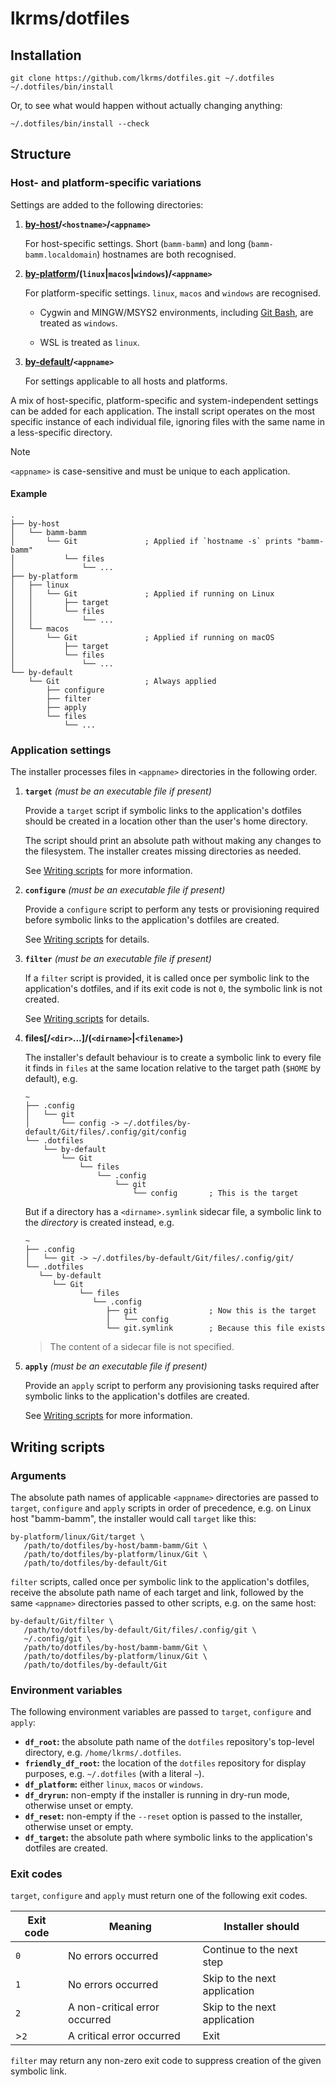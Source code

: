 # lkrms/dotfiles

## Installation

```shell
git clone https://github.com/lkrms/dotfiles.git ~/.dotfiles
~/.dotfiles/bin/install
```

Or, to see what would happen without actually changing anything:

```shell
~/.dotfiles/bin/install --check
```

## Structure

### Host- and platform-specific variations

Settings are added to the following directories:

1. **[by-host]/`<hostname>`/`<appname>`**

   For host-specific settings. Short (`bamm-bamm`) and long
   (`bamm-bamm.localdomain`) hostnames are both recognised.

2. **[by-platform]/(`linux`|`macos`|`windows`)/`<appname>`**

   For platform-specific settings. `linux`, `macos` and `windows` are
   recognised.

   - Cygwin and MINGW/MSYS2 environments, including [Git Bash], are treated as
     `windows`.

   - WSL is treated as `linux`.

3. **[by-default]/`<appname>`**

   For settings applicable to all hosts and platforms.

A mix of host-specific, platform-specific and system-independent settings can be
added for each application. The install script operates on the most specific
instance of each individual file, ignoring files with the same name in a
less-specific directory.

> [!NOTE]
>
> `<appname>` is case-sensitive and must be unique to each application.

#### Example

```
.
├── by-host
│   └── bamm-bamm
│       └── Git               ; Applied if `hostname -s` prints "bamm-bamm"
│           └── files
│               └── ...
├── by-platform
│   ├── linux
│   │   └── Git               ; Applied if running on Linux
│   │       ├── target
│   │       └── files
│   │           └── ...
│   └── macos
│       └── Git               ; Applied if running on macOS
│           ├── target
│           └── files
│               └── ...
└── by-default
    └── Git                   ; Always applied
        ├── configure
        ├── filter
        ├── apply
        └── files
            └── ...
```

### Application settings

The installer processes files in `<appname>` directories in the following order.

1. **`target`** _(must be an executable file if present)_

   Provide a `target` script if symbolic links to the application's dotfiles
   should be created in a location other than the user's home directory.

   The script should print an absolute path without making any changes to the
   filesystem. The installer creates missing directories as needed.

   See [Writing scripts] for more information.

2. **`configure`** _(must be an executable file if present)_

   Provide a `configure` script to perform any tests or provisioning required
   before symbolic links to the application's dotfiles are created.

   See [Writing scripts] for details.

3. **`filter`** _(must be an executable file if present)_

   If a `filter` script is provided, it is called once per symbolic link to the
   application's dotfiles, and if its exit code is not `0`, the symbolic link is
   not created.

   See [Writing scripts] for details.

4. **files\[/`<dir>`...\]/(`<dirname>`|`<filename>`)**

   The installer's default behaviour is to create a symbolic link to every file
   it finds in `files` at the same location relative to the target path (`$HOME`
   by default), e.g.

   ```
   ~
   ├── .config
   │   └── git
   │       └── config -> ~/.dotfiles/by-default/Git/files/.config/git/config
   └── .dotfiles
       └── by-default
           └── Git
               └── files
                   └── .config
                       └── git
                           └── config       ; This is the target
   ```

   But if a directory has a `<dirname>.symlink` sidecar file, a symbolic link to
   the _directory_ is created instead, e.g.

   ```
   ~
   ├── .config
   │   └── git -> ~/.dotfiles/by-default/Git/files/.config/git/
   └── .dotfiles
      └── by-default
         └── Git
               └── files
                  └── .config
                     ├── git                ; Now this is the target
                     │   └── config
                     └── git.symlink        ; Because this file exists
   ```

   > The content of a sidecar file is not specified.

5. **`apply`** _(must be an executable file if present)_

   Provide an `apply` script to perform any provisioning tasks required after
   symbolic links to the application's dotfiles are created.

   See [Writing scripts] for more information.

## Writing scripts

### Arguments

The absolute path names of applicable `<appname>` directories are passed to
`target`, `configure` and `apply` scripts in order of precedence, e.g. on Linux
host "bamm-bamm", the installer would call `target` like this:

```shell
by-platform/linux/Git/target \
   /path/to/dotfiles/by-host/bamm-bamm/Git \
   /path/to/dotfiles/by-platform/linux/Git \
   /path/to/dotfiles/by-default/Git
```

`filter` scripts, called once per symbolic link to the application's dotfiles,
receive the absolute path name of each target and link, followed by the same
`<appname>` directories passed to other scripts, e.g. on the same host:

```shell
by-default/Git/filter \
   /path/to/dotfiles/by-default/Git/files/.config/git \
   ~/.config/git \
   /path/to/dotfiles/by-host/bamm-bamm/Git \
   /path/to/dotfiles/by-platform/linux/Git \
   /path/to/dotfiles/by-default/Git
```

### Environment variables

The following environment variables are passed to `target`, `configure` and
`apply`:

- **`df_root`:** the absolute path name of the `dotfiles` repository's top-level
  directory, e.g. `/home/lkrms/.dotfiles`.
- **`friendly_df_root`:** the location of the `dotfiles` repository for display
  purposes, e.g. `~/.dotfiles` (with a literal `~`).
- **`df_platform`:** either `linux`, `macos` or `windows`.
- **`df_dryrun`:** non-empty if the installer is running in dry-run mode,
  otherwise unset or empty.
- **`df_reset`:** non-empty if the `--reset` option is passed to the installer,
  otherwise unset or empty.
- **`df_target`:** the absolute path where symbolic links to the application's
  dotfiles are created.

### Exit codes

`target`, `configure` and `apply` must return one of the following exit codes.

| Exit code | Meaning                       | Installer should             |
| --------- | ----------------------------- | ---------------------------- |
| `0`       | No errors occurred            | Continue to the next step    |
| `1`       | No errors occurred            | Skip to the next application |
| `2`       | A non-critical error occurred | Skip to the next application |
| >`2`      | A critical error occurred     | Exit                         |

`filter` may return any non-zero exit code to suppress creation of the given
symbolic link.

[by-host]: by-host
[by-platform]: by-platform
[by-default]: by-default
[Git Bash]: https://gitforwindows.org/
[Writing scripts]: #writing-scripts
